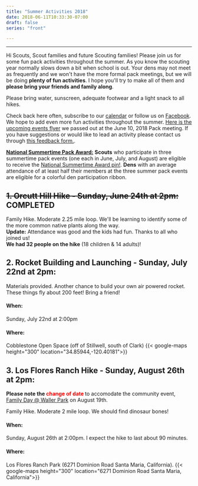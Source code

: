 ```yaml
---
title: "Summer Activities 2018"
date: 2018-06-11T10:33:30-07:00
draft: false
series: "front"

---
```


---
Hi Scouts, Scout families and future Scouting families!  Please join us for some fun pack activities throughout the summer.  As you know the scouting year normally slows down a bit when school is out. Your dens may not meet as frequently and we won't have the more formal pack meetings, but we will be doing **plenty of fun activities**.  I hope you'll try to make all of them and **please bring your friends and family along**.

Please bring water, sunscreen, adequate footwear and a light snack to all hikes.  

Check back here often, subscribe to our [calendar](/events-calendar) or follow us on [Facebook](https://fb.me/Pack91Orcutt).  We hope to add even more fun activities throughout the summer.  [Here is the upcoming events flyer](/files/2018SummertimePack91Events.pdf) we passed out at the June 10, 2018 Pack meeting.  If you have suggestions or would like to lead an activity please contact us through [this feedback form.](https://goo.gl/forms/VXiXt1n0fxWLlfYp1).

[**National Summertime Pack Award:**](https://www.scouting.org/awards/awards-central/national-summertime/) **Scouts** who participate in three summertime pack events (one each in June, July, and August) are eligible to receive the [National Summertime Award pin!](https://meritbadge.org/wiki/index.php/National_Summertime_Award).  **Dens** with an average attendance of at least half their members at the three summer pack events are eligible for a colorful den participation ribbon.

## ~~1. Orcutt Hill Hike - Sunday, June 24th at 2pm:~~ COMPLETED
Family Hike. Moderate 2.25 mile loop.  We'll be learning to identify some of the more common native plants along the way.  
**Update:** Attendance was good and the kids had fun.  Thanks to all who joined us!  
**We had 32 people on the hike** (18 children & 14 adults)! 

## 2. Rocket Building and Launching - Sunday, July 22nd at 2pm:
Materials provided. Another chance to build your own air powered rocket. These things fly about 200 feet!  Bring a friend!

#### When:
Sunday, July 22nd at 2:00pm  

#### Where:
Cobblestone Open Space (off of Stillwell, south of Clark)
{{< google-maps height="300" location="34.85944,-120.40181">}}

## 3. Los Flores Ranch Hike - Sunday, August 26th at 2pm:

**Please note the <span style="color:red">change of date </span>** to accomodate the community event, [Family Day @ Waller Park](http://www.familydayinthepark.org/) on August 19th.

Family Hike. Moderate 2 mile loop. We should find dinosaur bones!

#### When:
Sunday, August 26th at 2:00pm.  I expect the hike to last about 90 minutes.

#### Where:
Los Flores Ranch Park (6271 Dominion Road Santa Maria, California).
{{< google-maps height="300" location="6271 Dominion Road Santa Maria, California">}}